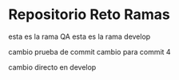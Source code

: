 # Repositorio Reto Ramas
esta es la rama QA
esta es la rama develop

cambio prueba de commit
cambio para commit 4 

cambio directo en develop
